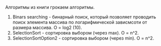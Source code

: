 Алгоритмы из книги грокаем алгоритмы.

1) Binars searching  - бинарный поиск, который позволяет проводить поиск элемента массива по логарифмической зависмсоти от размера массива. О = log2 (10).
2) SelectionSort - сортировка выбором (через max). O = n^2. 
3) SelectionSortOption2 - сортировка выбором (через min). O = n^2. 
